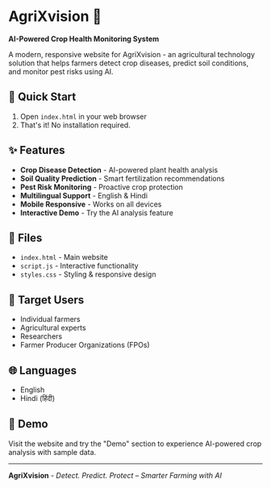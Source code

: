 # AgriXvision 🌱

**AI-Powered Crop Health Monitoring System**

A modern, responsive website for AgriXvision - an agricultural technology solution that helps farmers detect crop diseases, predict soil conditions, and monitor pest risks using AI.

## 🚀 Quick Start

1. Open `index.html` in your web browser
2. That's it! No installation required.

## ✨ Features

- **Crop Disease Detection** - AI-powered plant health analysis
- **Soil Quality Prediction** - Smart fertilization recommendations  
- **Pest Risk Monitoring** - Proactive crop protection
- **Multilingual Support** - English & Hindi
- **Mobile Responsive** - Works on all devices
- **Interactive Demo** - Try the AI analysis feature

## 📁 Files

- `index.html` - Main website
- `script.js` - Interactive functionality
- `styles.css` - Styling & responsive design

## 🎯 Target Users

- Individual farmers
- Agricultural experts
- Researchers
- Farmer Producer Organizations (FPOs)

## 🌐 Languages

- English
- Hindi (हिंदी)

## 📱 Demo

Visit the website and try the "Demo" section to experience AI-powered crop analysis with sample data.

---

**AgriXvision** - *Detect. Predict. Protect – Smarter Farming with AI*
